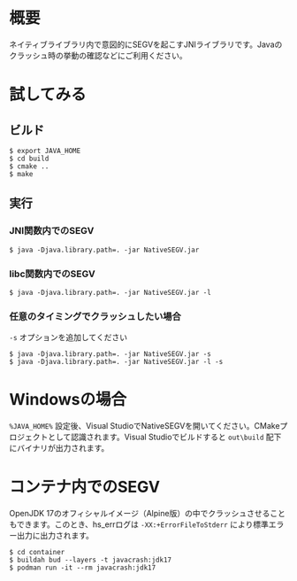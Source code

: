 # 概要

ネイティブライブラリ内で意図的にSEGVを起こすJNIライブラリです。Javaのクラッシュ時の挙動の確認などにご利用ください。

# 試してみる

## ビルド

```
$ export JAVA_HOME
$ cd build
$ cmake ..
$ make
```

## 実行

### JNI関数内でのSEGV

```
$ java -Djava.library.path=. -jar NativeSEGV.jar
```

### libc関数内でのSEGV

```
$ java -Djava.library.path=. -jar NativeSEGV.jar -l
```

### 任意のタイミングでクラッシュしたい場合

`-s` オプションを追加してください

```
$ java -Djava.library.path=. -jar NativeSEGV.jar -s
$ java -Djava.library.path=. -jar NativeSEGV.jar -l -s
```

# Windowsの場合

`%JAVA_HOME%` 設定後、Visual StudioでNativeSEGVを開いてください。CMakeプロジェクトとして認識されます。Visual Studioでビルドすると `out\build` 配下にバイナリが出力されます。

# コンテナ内でのSEGV

OpenJDK 17のオフィシャルイメージ（Alpine版）の中でクラッシュさせることもできます。このとき、hs_errログは `-XX:+ErrorFileToStderr` により標準エラー出力に出力されます。

```
$ cd container
$ buildah bud --layers -t javacrash:jdk17
$ podman run -it --rm javacrash:jdk17
```
